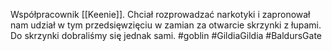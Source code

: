 Współpracownik [[Keenie]]. Chciał rozprowadzać narkotyki i zapronował nam udział w tym przedsięwzięciu w zamian za otwarcie skrzynki z łupami. Do skrzynki dobraliśmy się jednak sami.
#goblin #GildiaGildia #BaldursGate 